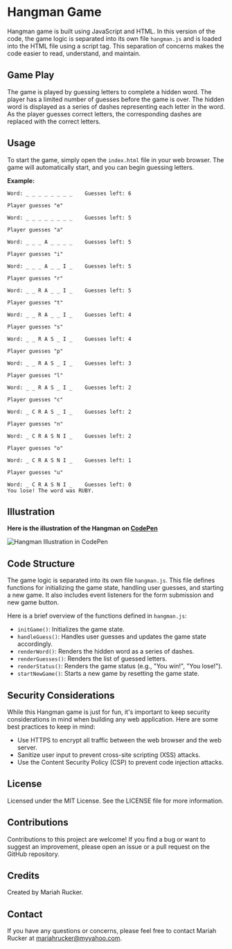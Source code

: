 # Hangman Game

Hangman game is built using JavaScript and HTML. In this version of the code, the game logic is separated into its own file `hangman.js` and is loaded into the HTML file using a script tag. This separation of concerns makes the code easier to read, understand, and maintain.

## Game Play

The game is played by guessing letters to complete a hidden word. The player has a limited number of guesses before the game is over. The hidden word is displayed as a series of dashes representing each letter in the word. As the player guesses correct letters, the corresponding dashes are replaced with the correct letters.

## Usage

To start the game, simply open the `index.html` file in your web browser. The game will automatically start, and you can begin guessing letters.

**Example:**

```
Word: _ _ _ _ _ _ _ _    Guesses left: 6

Player guesses "e"

Word: _ _ _ _ _ _ _ _    Guesses left: 5

Player guesses "a"

Word: _ _ _ A _ _ _ _    Guesses left: 5

Player guesses "i"

Word: _ _ _ A _ _ I _    Guesses left: 5

Player guesses "r"

Word: _ _ R A _ _ I _    Guesses left: 5

Player guesses "t"

Word: _ _ R A _ _ I _    Guesses left: 4

Player guesses "s"

Word: _ _ R A S _ I _    Guesses left: 4

Player guesses "p"

Word: _ _ R A S _ I _    Guesses left: 3

Player guesses "l"

Word: _ _ R A S _ I _    Guesses left: 2

Player guesses "c"

Word: _ C R A S _ I _    Guesses left: 2

Player guesses "n"

Word: _ C R A S N I _    Guesses left: 2

Player guesses "o"

Word: _ C R A S N I _    Guesses left: 1

Player guesses "u"

Word: _ C R A S N I _    Guesses left: 0
You lose! The word was RUBY.
```

## Illustration

**Here is the illustration of the Hangman on [CodePen](https://codepen.io/mariahrucker/pen/BaqworV)**

![Hangman Illustration in CodePen](https://github.com/mariahrucker/Hangman/assets/117225197/a05406f0-abb8-423d-92fd-7f4c29081da0)

## Code Structure

The game logic is separated into its own file `hangman.js`. This file defines functions for initializing the game state, handling user guesses, and starting a new game. It also includes event listeners for the form submission and new game button.

Here is a brief overview of the functions defined in `hangman.js`:

- `initGame()`: Initializes the game state.
- `handleGuess()`: Handles user guesses and updates the game state accordingly.
- `renderWord()`: Renders the hidden word as a series of dashes.
- `renderGuesses()`: Renders the list of guessed letters.
- `renderStatus()`: Renders the game status (e.g., "You win!", "You lose!").
- `startNewGame()`: Starts a new game by resetting the game state.

## Security Considerations

While this Hangman game is just for fun, it's important to keep security considerations in mind when building any web application. Here are some best practices to keep in mind:

- Use HTTPS to encrypt all traffic between the web browser and the web server.
- Sanitize user input to prevent cross-site scripting (XSS) attacks.
- Use the Content Security Policy (CSP) to prevent code injection attacks.

## License

Licensed under the MIT License. See the LICENSE file for more information.

## Contributions

Contributions to this project are welcome! If you find a bug or want to suggest an improvement, please open an issue or a pull request on the GitHub repository.

## Credits

Created by Mariah Rucker.

## Contact

If you have any questions or concerns, please feel free to contact Mariah Rucker at mariahrucker@myyahoo.com.
